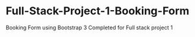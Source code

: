 # Full-Stack-Project-1-Booking-Form
Booking Form using Bootstrap 3
Completed for Full stack project 1
